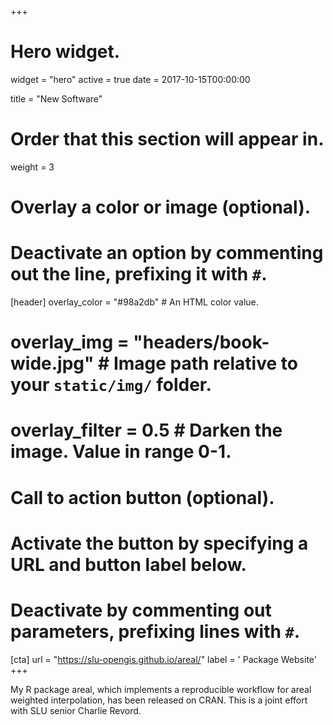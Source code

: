 +++
# Hero widget.
widget = "hero"
active = true
date = 2017-10-15T00:00:00

title = "New Software"

# Order that this section will appear in.
weight = 3

# Overlay a color or image (optional).
#   Deactivate an option by commenting out the line, prefixing it with `#`.
[header]
  overlay_color = "#98a2db"  # An HTML color value.
#  overlay_img = "headers/book-wide.jpg"  # Image path relative to your `static/img/` folder.
#  overlay_filter = 0.5  # Darken the image. Value in range 0-1.

# Call to action button (optional).
#   Activate the button by specifying a URL and button label below.
#   Deactivate by commenting out parameters, prefixing lines with `#`.
[cta]
  url = "https://slu-opengis.github.io/areal/"
  label = '<i class="fas fa-external-link-alt"></i> Package Website'
+++

My R package areal, which implements a reproducible workflow for areal weighted interpolation, has been released on CRAN. This is a joint effort with SLU senior Charlie Revord.
<br><br><br>

